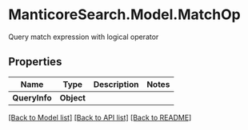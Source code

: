 # ManticoreSearch.Model.MatchOp
Query match expression with logical operator

## Properties

Name | Type | Description | Notes
------------ | ------------- | ------------- | -------------
**QueryInfo** | **Object** |  | 



[[Back to Model list]](../README.md#documentation-for-models) [[Back to API list]](../README.md#documentation-for-api-endpoints) [[Back to README]](../README.md)

